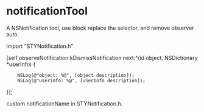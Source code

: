 # notificationTool
A NSNotification tool, use block replace the selector, and remove observer auto.

import "STYNotification.h"

[self observeNotification:kDismissNotification next:^(id object, NSDictionary *userInfo) {

        NSLog(@"object: %@", [object description]);
        NSLog(@"userinfo: %@", [userInfo description]);
				
}];

custom notificationName in STYNotification.h.
